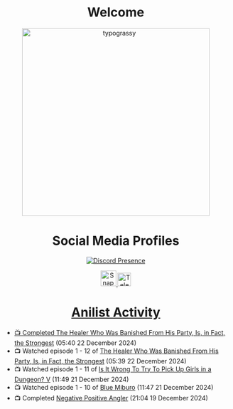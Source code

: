 <div align="center">

# Welcome
<a href="https://github.com/kawarimidoll/typograssy">
    <img alt="typograssy" src="https://typograssy.deno.dev/api?text=%E3%82%88%E3%81%86%E3%81%93%E3%81%9D%E3%81%BF%E3%81%AA%E3%81%95%E3%82%93%20-%20Sheby--&&l0=none&l1=82d9d0&l2=027353&l3=038c4c&l4=01402e&bg=none&frame=none&speed=100&comment=" width="421.99">
</a>

</div>

<div align="center">

# Social Media Profiles

[![Discord Presence](https://lanyard.cnrad.dev/api/612532963938271232)](https://discord.com/users/612532963938271232)


<a href="https://www.snapchat.com/add/a.sheby" title="Snapchat Profile">
    <img src="https://www.freepnglogos.com/uploads/snapchat-logo-png-0.png" width="35" alt="Snapchat Logo" />


<a href="https://t.me/ASheby" title="Telegram Profile">
    <img src="https://www.freepnglogos.com/uploads/telegram-logo-png-0.png" width="30" alt="Telegram Logo" />


</div>

<div align="center">

# Anilist Activity

</div>

<!-- ANILIST_ACTIVITY:start -->

-   📺 Completed [The Healer Who Was Banished From His Party, Is, in Fact, the Strongest](https://anilist.co/anime/174043) (05:40 22 December 2024)
-   📺 Watched episode 1 - 12 of [The Healer Who Was Banished From His Party, Is, in Fact, the Strongest](https://anilist.co/anime/174043) (05:39 22 December 2024)
-   📺 Watched episode 1 - 11 of [Is It Wrong To Try To Pick Up Girls in a Dungeon? V](https://anilist.co/anime/170732) (11:49 21 December 2024)
-   📺 Watched episode 1 - 10 of [Blue Miburo](https://anilist.co/anime/169258) (11:47 21 December 2024)
-   📺 Completed [Negative Positive Angler](https://anilist.co/anime/179919) (21:04 19 December 2024)

<!-- ANILIST_ACTIVITY:end -->
